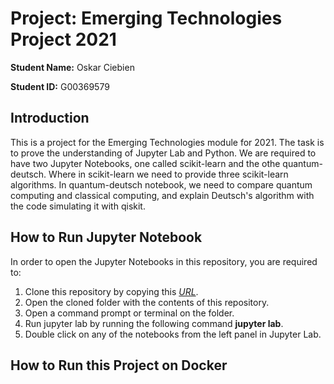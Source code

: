 # Project: Emerging Technologies Project 2021

**Student Name:** Oskar Ciebien

**Student ID:** G00369579

## Introduction
This is a project for the Emerging Technologies module for 2021. The task is to prove the understanding of Jupyter Lab and Python. We are required to have two Jupyter Notebooks, one called scikit-learn and the othe quantum-deutsch. Where in scikit-learn we need to provide three scikit-learn algorithms. In quantum-deutsch notebook, we need to compare quantum computing and classical computing, and explain Deutsch's algorithm with the code simulating it with qiskit.

## How to Run Jupyter Notebook
In order to open the Jupyter Notebooks in this repository, you are required to:
1. Clone this repository by copying this *[URL](https://github.com/Oskar-Ciebien/Emerging-Technologies-Project)*.
2. Open the cloned folder with the contents of this repository.
3. Open a command prompt or terminal on the folder.
4. Run jupyter lab by running the following command **jupyter lab**.
5. Double click on any of the notebooks from the left panel in Jupyter Lab.

## How to Run this Project on Docker
